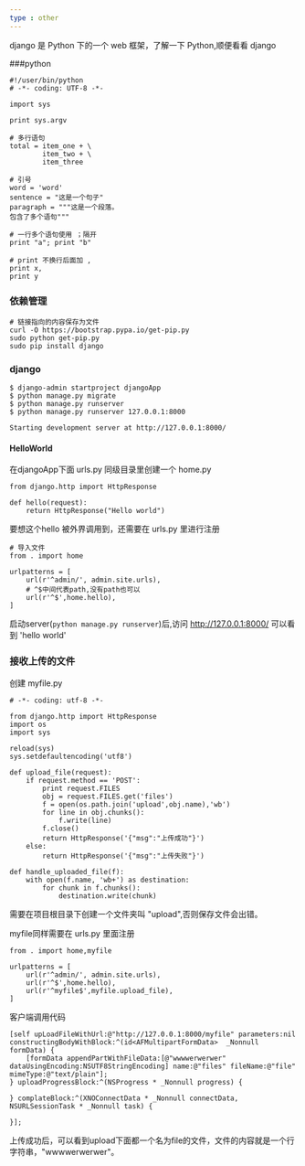 ```yaml
---
type : other
---
```


django 是 Python 下的一个 web 框架，了解一下 Python,顺便看看 django


###python

```
#!/user/bin/python
# -*- coding: UTF-8 -*-

import sys

print sys.argv

# 多行语句
total = item_one + \
        item_two + \
        item_three
        
# 引号
word = 'word'
sentence = "这是一个句子"
paragraph = """这是一个段落。
包含了多个语句"""

# 一行多个语句使用 ；隔开
print "a"; print "b"

# print 不换行后面加 ,
print x,
print y

```

### 依赖管理

```
# 链接指向的内容保存为文件
curl -O https://bootstrap.pypa.io/get-pip.py
sudo python get-pip.py 
sudo pip install django
```

### django

```
$ django-admin startproject djangoApp
$ python manage.py migrate
$ python manage.py runserver
$ python manage.py runserver 127.0.0.1:8000

Starting development server at http://127.0.0.1:8000/
```

#### HelloWorld

在djangoApp下面 urls.py 同级目录里创建一个 home.py

```
from django.http import HttpResponse

def hello(request):
	return HttpResponse("Hello world")
```

要想这个hello 被外界调用到，还需要在 urls.py 里进行注册

```
# 导入文件
from . import home

urlpatterns = [
    url(r'^admin/', admin.site.urls),
    # ^$中间代表path,没有path也可以
    url(r'^$',home.hello),
]

```
启动server(```python manage.py runserver```)后,访问 http://127.0.0.1:8000/ 可以看到 'hello world'

### 接收上传的文件

创建 myfile.py 

```
# -*- coding: utf-8 -*-

from django.http import HttpResponse
import os
import sys  

reload(sys)
sys.setdefaultencoding('utf8')

def upload_file(request):
    if request.method == 'POST':
        print request.FILES
        obj = request.FILES.get('files')
        f = open(os.path.join('upload',obj.name),'wb')
        for line in obj.chunks():
            f.write(line)
        f.close()
        return HttpResponse('{"msg":"上传成功"}')
    else:
        return HttpResponse('{"msg":"上传失败"}')

def handle_uploaded_file(f):
    with open(f.name, 'wb+') as destination:
        for chunk in f.chunks():
            destination.write(chunk)
```

需要在项目根目录下创建一个文件夹叫 "upload",否则保存文件会出错。

myfile同样需要在 urls.py 里面注册

```
from . import home,myfile

urlpatterns = [
    url(r'^admin/', admin.site.urls),
    url(r'^$',home.hello),
    url(r'^myfile$',myfile.upload_file),
]

```

客户端调用代码

```
[self upLoadFileWithUrl:@"http://127.0.0.1:8000/myfile" parameters:nil constructingBodyWithBlock:^(id<AFMultipartFormData>  _Nonnull formData) {
    [formData appendPartWithFileData:[@"wwwwerwerwer" dataUsingEncoding:NSUTF8StringEncoding] name:@"files" fileName:@"file" mimeType:@"text/plain"];
} uploadProgressBlock:^(NSProgress * _Nonnull progress) {
    
} complateBlock:^(XNOConnectData * _Nonnull connectData, NSURLSessionTask * _Nonnull task) {
    
}];
```

上传成功后，可以看到upload下面都一个名为file的文件，文件的内容就是一个行字符串，"wwwwerwerwer"。


